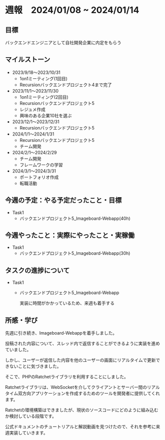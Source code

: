 # 週報　2024/01/08 ~ 2024/01/14

## 目標
バックエンドエンジニアとして自社開発企業に内定をもらう

## マイルストーン
- 2023/9/18〜2023/10/31
    - 1on1ミーティング(1回目)
    - Recursionバックエンドプロジェクト4まで完了
- 2023/11/1〜2023/11/30
    - 1on1ミーティング(2回目)
    - Recursionバックエンドプロジェクト5
    - レジュメ作成
    - 興味のある企業10社を選ぶ
- 2023/12/1〜2023/12/31
    - Recursionバックエンドプロジェクト5
- 2024/1/1〜2024/1/31
    - Recursionバックエンドプロジェクト5
    - チーム開発
- 2024/2/1〜2024/2/29
    - チーム開発
    - フレームワークの学習
- 2024/3/1〜2024/3/31
    - ポートフォリオ作成
    - 転職活動



## 今週の予定：やる予定だったこと・目標
- Task1
    - バックエンドプロジェクト5_Imageboard-Webapp(40h)

## 今週やったこと：実際にやったこと・実稼働
- Task1
    - バックエンドプロジェクト5_Imageboard-Webapp(30h)

## タスクの進捗について
- Task1
    - バックエンドプロジェクト5_Imageboard-Webapp

        実装に時間がかかっているため、来週も着手する

## 所感・学び
先週に引き続き、Imageboard-Webappを着手しました。

投稿された内容について、スレッド内で返信することができるように実装を進めていました。

しかし、ユーザーが返信した内容を他のユーザーの画面にリアルタイムで更新できないことに気づきました。

そこで、PHPのRatchetライブラリを利用することにしました。

Ratchetライブラリは、WebSocketを介してクライアントとサーバー間のリアルタイム双方向アプリケーションを作成するためのツールを開発者に提供してくれます。

Ratchetの環境構築はできましたが、現状のソースコードにどのように組み込むか検討している段階です。

公式ドキュメントのチュートリアルと解説動画を見つけたので、それを参考に来週実装していきます。
